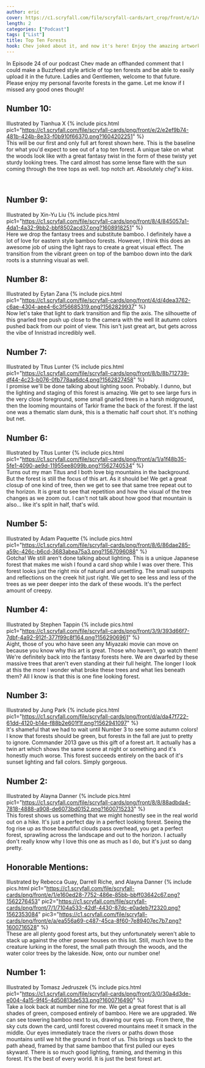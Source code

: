 ```yaml
---
author: eric
cover: https://c1.scryfall.com/file/scryfall-cards/art_crop/front/e/1/e160ed28-7752-486e-85bb-bbff03642c67.jpg?1562276453
length: 2
categories: ["Podcast"]
tags: ["List"]
title: Top Ten Forests
hook: Chev joked about it, and now it's here! Enjoy the amazing artwork for the best kind of basic land.
---
```


In Episode 24 of our podcast Chev made an offhanded comment that I could make a Buzzfeed style article of top ten forests and be able to easily upload it in the future. Ladies and Gentlemen, welcome to that future. Please enjoy my personal favorite forests in the game. Let me know if I missed any good ones though!
<br />

## Number 10:

Illustrated by Tianhua X
{% include pics.html
pic1="https://c1.scryfall.com/file/scryfall-cards/png/front/e/2/e2ef9b74-481b-424b-8e33-f0b910f66370.png?1604202251"
%}
<br />
This will be our first and only full art forest shown here. This is the baseline for what you'd expect to see out of a top ten forest. A unique take on what the woods look like with a great fantasy twist in the form of these twisty yet sturdy looking trees. The card almost has some lense flare with the sun coming through the tree tops as well. top notch art. Absolutely _chef's kiss_.

<br />

## Number 9:

Illustrated by Xin-Yu Liu
{% include pics.html
pic1="https://c1.scryfall.com/file/scryfall-cards/png/front/8/4/845057a1-4da1-4a32-9bb2-bbf8502acd37.png?1608918251"
%}
<br />
Here we drop the fantasy trees and substitute bamboo. I definitely have a lot of love for eastern style bamboo forests. However, I think this does an awesome job of using the light rays to create a great visual effect. The transition from the vibrant green on top of the bamboo down into the dark roots is a stunning visual as well.
<br />

## Number 8:

Illustrated by Eytan Zana
{% include pics.html
pic1="https://c1.scryfall.com/file/scryfall-cards/png/front/4/d/4dea3762-c6ae-4304-aee4-6c3f56685319.png?1562829937"
%}
<br />
Now let's take that light to dark transition and flip the axis. The silhouette of this gnarled tree push up close to the camera with the well lit autumn colors pushed back from our point of view. This isn't just great art, but gets across the vibe of Innistrad incredibly well.
<br />

## Number 7:

Illustrated by Titus Lunter
{% include pics.html
pic1="https://c1.scryfall.com/file/scryfall-cards/png/front/8/b/8b712739-df44-4c23-b076-0fb778aa6dc4.png?1562827458"
%}
<br />
I promise we'll be done talking about lighting soon. Probably. I dunno, but the lighting and staging of this forest is amazing. We get to see large furs in the very close foreground, some small gnarled trees in a harsh midground, then the looming mountains of Tarkir frame the back of the forest. If the last one was a thematic slam dunk, this is a thematic half court shot. It's nothing but net.
<br />

## Number 6:

Illustrated by Titus Lunter
{% include pics.html
pic1="https://c1.scryfall.com/file/scryfall-cards/png/front/a/1/a1f48b35-5fe1-4090-ae9d-11955ee8099b.png?1562740534"
%}
<br />
Turns out my man Titus and I both love big mountains in the background. But the forest is still the focus of this art. As it should be! We get a great closup of one kind of tree, then we get to see that same tree repeat out to the horizon. It is great to see that repetition and how the visual of the tree changes as we zoom out. I can't not talk about how good that mountain is also... like it's split in half, that's wild.
<br />

## Number 5:

Illustrated by Adam Paquette
{% include pics.html
pic1="https://c1.scryfall.com/file/scryfall-cards/png/front/8/6/86dae285-a59c-426c-b6cd-3683abea75a3.png?1567096088"
%}
<br />
Gotcha! We still aren't done talking about lighting. This is a unique Japanese forest that makes me wish I found a card shop while I was over there. This forest looks just the right mix of natural and unsettling. The small sunspots and reflections on the creek hit just right. We get to see less and less of the trees as we peer deeper into the dark of these woods. It's the perfect amount of creepy.
<br />

## Number 4:

Illustrated by Stephen Tappin
{% include pics.html
pic1="https://c1.scryfall.com/file/scryfall-cards/png/front/3/9/393d66f7-7dbf-4a92-912f-377f99c8f164.png?1562906961"
%}
<br />
Aight, those of you who have seen any Miyazaki movie can move on because you know why this art is great. Those who haven't, go watch them! We're definitely back into the fantasy forests here. We are dwarfed by these massive trees that aren't even standing at their full height. The longer I look at this the more I wonder what broke these trees and what lies beneath them? All I know is that this is one fine looking forest.
<br />

## Number 3:

Illustrated by Jung Park
{% include pics.html
pic1="https://c1.scryfall.com/file/scryfall-cards/png/front/d/a/da47f722-61dd-4120-b14e-f88b2e601f1f.png?1562941097"
%}
<br />
It's shameful that we had to wait until Number 3 to see some autumn colors! I know that forests should be green, but forests in the fall are just to pretty to ignore. Commander 2013 gave us this gift of a forest art. It actually has a twin art which shows the same scene at night or something and it's honestly much worse. This forest succeeds entirely on the back of it's sunset lighting and fall colors. Simply gorgeous.
<br />

## Number 2:

Illustrated by Alayna Danner
{% include pics.html
pic1="https://c1.scryfall.com/file/scryfall-cards/png/front/8/8/88adbda4-7818-4888-a908-de6073bd0152.png?1600715233"
%}
<br />
This forest shows us something that we might honestly see in the real world out on a hike. It's just a perfect day in a perfect looking forest. Seeing the fog rise up as those beautiful clouds pass overhead, you get a perfect forest, sprawling across the landscape and out to the horizon. I actually don't really know why I love this one as much as I do, but it's just so dang pretty.
<br />

## Honorable Mentions:

Illustrated by Rebecca Guay, Darrell Riche, and Alayna Danner
{% include pics.html
pic1="https://c1.scryfall.com/file/scryfall-cards/png/front/e/1/e160ed28-7752-486e-85bb-bbff03642c67.png?1562276453"
pic2="https://c1.scryfall.com/file/scryfall-cards/png/front/7/1/7104a533-42df-4430-87dc-e0adeb7f2320.png?1562353084"
pic3="https://c1.scryfall.com/file/scryfall-cards/png/front/e/a/ea556a69-c487-45ca-8f60-7e89407ec7b7.png?1600716528"
%}
<br />
These are all plenty good forest arts, but they unfortunately weren't able to stack up against the other power houses on this list. Still, much love to the creature lurking in the forest, the small path through the woods, and the water color trees by the lakeside. Now, onto our number one!
<br />

## Number 1:

Illustrated by Tomasz Jedruszek
{% include pics.html
pic1="https://c1.scryfall.com/file/scryfall-cards/png/front/3/0/30a4d3de-e004-4a15-9f45-4d50813de533.png?1600716490"
%}
<br />
Take a look back at number nine for me. We get a great forest that is all shades of green, composed entirely of bamboo. Here we are upgraded. We can see towering bamboo next to us, drawing our eyes up. From there, the sky cuts down the card, until forest covered mountains meet it smack in the middle. Our eyes immediately trace the rivers or paths down those mountains until we hit the ground in front of us. This brings us back to the path ahead, framed by that same bamboo that first pulled our eyes skyward. There is so much good lighting, framing, and theming in this forest. It's the best of every world. It is just the best forest art.
